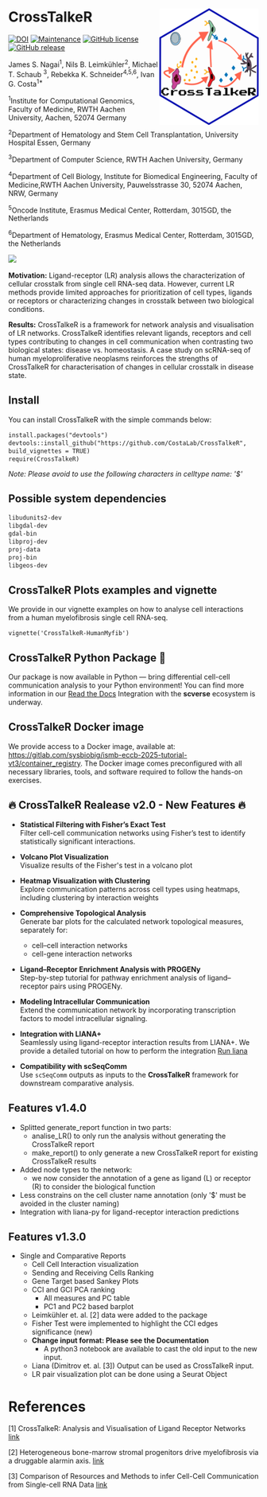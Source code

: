 # CrossTalkeR <img src="man/figures/logo.png" align="right" width="200" />

[![DOI](https://zenodo.org/badge/DOI/10.5281/zenodo.4740646.svg)](https://doi.org/10.5281/zenodo.4740646)
[![Maintenance](https://img.shields.io/badge/Maintained%3F-yes-green.svg)](https://GitHub.com/CostaLab/CrossTalkeR.js/graphs/commit-activity)
[![GitHub license](https://img.shields.io/github/license/CostaLab/CrossTalkeR.svg)](https://github.com/CostaLab/CrossTalkeR.js/blob/master/LICENSE)
[![GitHub release](https://img.shields.io/github/release/CostaLab/CrossTalkeR.svg)](https://GitHub.com/CostaLab/CrossTalkeR.js/releases/)



James S. Nagai<sup>1</sup>,
Nils B. Leimkühler<sup>2</sup>,
Michael T. Schaub <sup>3</sup>,
Rebekka K. Schneider<sup>4,5,6</sup>,
Ivan G. Costa<sup>1*</sup>

<sup>1</sup>Institute for Computational Genomics, Faculty of Medicine, RWTH Aachen University, Aachen, 52074 Germany

<sup>2</sup>Department of Hematology and Stem Cell Transplantation, University Hospital Essen, Germany

<sup>3</sup>Department of Computer Science, RWTH Aachen University, Germany

<sup>4</sup>Department of Cell Biology, Institute for Biomedical Engineering, Faculty of Medicine,RWTH Aachen University, Pauwelsstrasse 30, 52074 Aachen, NRW, Germany

<sup>5</sup>Oncode Institute, Erasmus Medical Center, Rotterdam, 3015GD, the Netherlands

<sup>6</sup>Department of Hematology, Erasmus Medical Center, Rotterdam, 3015GD, the Netherlands

![](man/figures/CrossTalkeR_only_A.png)



**Motivation:** Ligand-receptor (LR) analysis allows the characterization of cellular crosstalk from single cell RNA-seq data. However, current LR methods provide limited approaches for prioritization of cell types, ligands or receptors or characterizing changes in crosstalk between two biological conditions.

**Results:** CrossTalkeR is a framework for network analysis and visualisation of LR networks. CrossTalkeR identifies relevant ligands, receptors and cell types contributing to changes in cell communication when contrasting two biological states: disease vs. homeostasis. A case study on scRNA-seq of human myeloproliferative neoplasms reinforces the strengths of CrossTalkeR for characterisation of changes in cellular crosstalk in disease state.

## Install

You can install CrossTalkeR with the simple commands below:


```
install.packages("devtools")
devtools::install_github("https://github.com/CostaLab/CrossTalkeR", build_vignettes = TRUE)
require(CrossTalkeR)
```

*Note: Please avoid to use the following characters in celltype name: '$'*

## Possible system dependencies

```
libudunits2-dev
libgdal-dev
gdal-bin
libproj-dev
proj-data
proj-bin
libgeos-dev
```

## CrossTalkeR Plots examples and vignette

We provide in our vignette examples on how to analyse cell interactions from a human myelofibrosis single cell RNA-seq.

```
vignette('CrossTalkeR-HumanMyfib')
```

## CrossTalkeR Python Package 🐍

Our package is now available in Python — bring differential cell-cell communication analysis to your Python environment! You can find more information in our [Read the Docs](https://pycrosstalker.readthedocs.io/en/stable/index.html) 
Integration with the **scverse** ecosystem is underway.

## CrossTalkeR Docker image

We provide access to a Docker image, available at: https://gitlab.com/sysbiobig/ismb-eccb-2025-tutorial-vt3/container_registry.
The Docker image comes preconfigured with all necessary libraries, tools, and software required to follow the hands-on exercises.

## 🔥 CrossTalkeR Realease v2.0 - New Features 🔥

- **Statistical Filtering with Fisher’s Exact Test**  
  Filter cell-cell communication networks using Fisher’s test to identify statistically significant interactions.

- **Volcano Plot Visualization**  
  Visualize results of the Fisher's test in a volcano plot

- **Heatmap Visualization with Clustering**  
  Explore communication patterns across cell types using heatmaps, including clustering by interaction weights

- **Comprehensive Topological Analysis**  
  Generate bar plots for the calculated network topological measures, separately for:
  - cell–cell interaction networks  
  - cell-gene interaction networks

- **Ligand–Receptor Enrichment Analysis with PROGENy**  
  Step-by-step tutorial for pathway enrichment analysis of ligand–receptor pairs using PROGENy.

- **Modeling Intracellular Communication**  
  Extend the communication network by incorporating transcription factors to model intracellular signaling.

- **Integration with LIANA+**  
  Seamlessly using ligand-receptor interaction results from LIANA+. We provide a detailed tutorial on how to perform the integration [Run liana](https://github.com/CostaLab/CrossTalkeR/blob/master/vignettes/run_liana.rmd)

- **Compatibility with scSeqComm**  
  Use `scSeqComm` outputs as inputs to the **CrossTalkeR** framework for downstream comparative analysis.

## Features v1.4.0

- Splitted generate_report function in two parts:
  - analise_LR() to only run the analysis without generating the CrossTalkeR report
  - make_report() to only generate a new CrossTalkeR report for existing CrossTalkeR results
- Added node types to the network:
  - we now consider the annotation of a gene as ligand (L) or receptor (R) to consider the biological function 
- Less constrains on the cell cluster name annotation (only '$' must be avoided in the cluster naming)
- Integration with liana-py for ligand-receptor interaction predictions
  

## Features v1.3.0

- Single and Comparative Reports
   - Cell Cell Interaction visualization
   - Sending and Receiving Cells Ranking
   - Gene Target based Sankey Plots
   - CCI and GCI PCA ranking
      - All measures and PC table
      - PC1 and PC2 based barplot
   - Leimkühler et. al. [2] data were added to the package
   - Fisher Test were implemented to highlight the CCI edges significance (new) 
   - **Change input format: Please see the Documentation** 
      - A python3 notebook are available to cast the old input to the new input.
   - Liana (Dimitrov et. al. [3]) Output can be used as CrossTalkeR input.
   - LR pair visualization plot can be done using a Seurat Object 
   

# References

[1] CrossTalkeR: Analysis and Visualisation of Ligand Receptor Networks [link](https://doi.org/10.1093/bioinformatics/btab370)

[2] Heterogeneous bone-marrow stromal progenitors drive myelofibrosis via a druggable alarmin axis. [link](https://www.cell.com/cell-stem-cell/fulltext/S1934-5909(20)30542-7#secsectitle0115)

[3] Comparison of Resources and Methods to infer Cell-Cell Communication from Single-cell RNA Data [link](https://www.biorxiv.org/content/10.1101/2021.05.21.445160v1.full)
